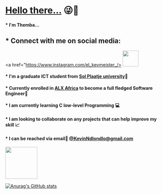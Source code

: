 # **<ins>Hello there...** :stuck_out_tongue_winking_eye::wave:</ins>
#### * I'm Themba...
## * Connect with me on social media:
<a href="https://www.instagram.com/el_kevmeister_/>
<img height="50" src="#"/>

#### * I'm a graduate ICT student from [Sol Plaatje university](https://www.spu.ac.za/):green_book:
#### * Currently enrolled in [ALX Africa](https://www.alxafrica.com/) to become a full fledged Software Engineer:green_book:
#### * I am currently learning C low-level Programming :computer:
#### * I am looking to collaborate on any projects that can help improve my skill :chart_with_upwards_trend:
#### * I can be reached via email:incoming_envelope: [@KevinNdlondlo@gmail.com](mailto:KevinNdlondlo@gmail.com)

<img height="100" src="https://imgur.com/sqNOBwH"/>

[![Anurag's GitHub stats](https://github-readme-stats.vercel.app/api?username=Shaix33)](https://github.com/anuraghazra/github-readme-stats)

